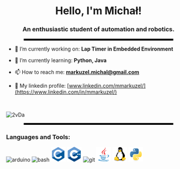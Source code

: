<h1 align="center">Hello, I'm Michał!</h1>
<h3 align="center">An enthusiastic student of automation and robotics.</h3>

<hr style="border: 2px solid black; width: 80%; margin: auto;">

- 🔭 I’m currently working on: **Lap Timer in Embedded Environment**

- 🌱 I’m currently learning: **Python, Java**

- 📫 How to reach me: **markuzel.michal@gmail.com**

- 📄 My linkedin profile: [www.linkedin.com/mmarkuzel/](https://www.linkedin.com/in/mmarkuzel/)

<br>

![2vDa](https://github.com/user-attachments/assets/7cf73005-c07b-43bb-9e30-41bb73de5b78)

<hr style="border: 2px solid black; width: 80%; margin: auto;">

<h3 align="left">Languages and Tools:</h3>
<p align="left"> 
    <img src="https://cdn.worldvectorlogo.com/logos/arduino-1.svg" alt="arduino" width="40" height="40"/> 
    <img src="https://www.vectorlogo.zone/logos/gnu_bash/gnu_bash-icon.svg" alt="bash" width="40" height="40"/> 
    <img src="https://raw.githubusercontent.com/devicons/devicon/master/icons/c/c-original.svg" alt="c" width="40" height="40"/> 
    <img src="https://raw.githubusercontent.com/devicons/devicon/master/icons/cplusplus/cplusplus-original.svg" alt="cplusplus" width="40" height="40"/> 
    <img src="https://www.vectorlogo.zone/logos/git-scm/git-scm-icon.svg" alt="git" width="40" height="40"/> 
    <img src="https://raw.githubusercontent.com/devicons/devicon/master/icons/java/java-original.svg" alt="java" width="40" height="40"/> 
    <img src="https://raw.githubusercontent.com/devicons/devicon/master/icons/linux/linux-original.svg" alt="linux" width="40" height="40"/> 
    <img src="https://raw.githubusercontent.com/devicons/devicon/master/icons/python/python-original.svg" alt="python" width="40" height="40"/> 
</p>
